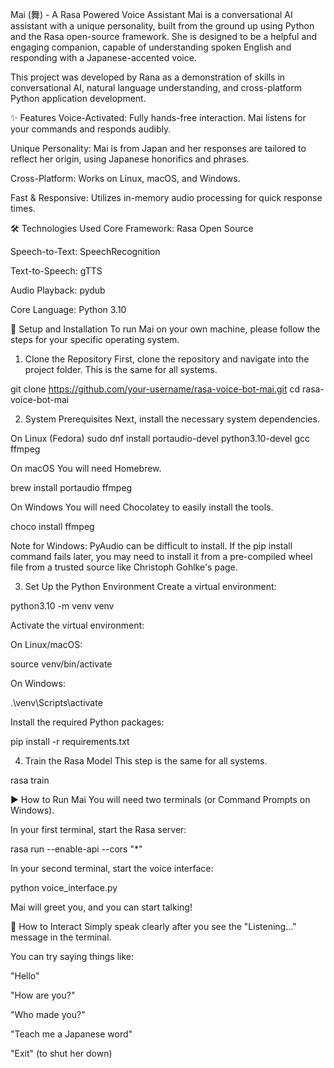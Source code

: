 Mai (舞) - A Rasa Powered Voice Assistant
Mai is a conversational AI assistant with a unique personality, built from the ground up using Python and the Rasa open-source framework. She is designed to be a helpful and engaging companion, capable of understanding spoken English and responding with a Japanese-accented voice.

This project was developed by Rana as a demonstration of skills in conversational AI, natural language understanding, and cross-platform Python application development.

✨ Features
Voice-Activated: Fully hands-free interaction. Mai listens for your commands and responds audibly.

Unique Personality: Mai is from Japan and her responses are tailored to reflect her origin, using Japanese honorifics and phrases.

Cross-Platform: Works on Linux, macOS, and Windows.

Fast & Responsive: Utilizes in-memory audio processing for quick response times.

🛠️ Technologies Used
Core Framework: Rasa Open Source

Speech-to-Text: SpeechRecognition

Text-to-Speech: gTTS

Audio Playback: pydub

Core Language: Python 3.10

🚀 Setup and Installation
To run Mai on your own machine, please follow the steps for your specific operating system.

1. Clone the Repository
First, clone the repository and navigate into the project folder. This is the same for all systems.

git clone https://github.com/your-username/rasa-voice-bot-mai.git
cd rasa-voice-bot-mai

2. System Prerequisites
Next, install the necessary system dependencies.

On Linux (Fedora)
sudo dnf install portaudio-devel python3.10-devel gcc ffmpeg

On macOS
You will need Homebrew.

brew install portaudio ffmpeg

On Windows
You will need Chocolatey to easily install the tools.

choco install ffmpeg

Note for Windows: PyAudio can be difficult to install. If the pip install command fails later, you may need to install it from a pre-compiled wheel file from a trusted source like Christoph Gohlke's page.

3. Set Up the Python Environment
Create a virtual environment:

python3.10 -m venv venv

Activate the virtual environment:

On Linux/macOS:

source venv/bin/activate

On Windows:

.\venv\Scripts\activate

Install the required Python packages:

pip install -r requirements.txt

4. Train the Rasa Model
This step is the same for all systems.

rasa train

▶️ How to Run Mai
You will need two terminals (or Command Prompts on Windows).

In your first terminal, start the Rasa server:

rasa run --enable-api --cors "*"

In your second terminal, start the voice interface:

python voice_interface.py

Mai will greet you, and you can start talking!

💬 How to Interact
Simply speak clearly after you see the "Listening..." message in the terminal.

You can try saying things like:

"Hello"

"How are you?"

"Who made you?"

"Teach me a Japanese word"

"Exit" (to shut her down)
